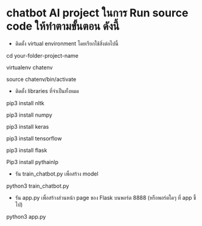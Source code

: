 # chatbot AI project ในการ Run source code  ให้ทำตามขั้นตอน ดังนี้
- ติดตั้ง virtual environment โดยเรียกใช้สิ่งต่อไปนี้

cd your-folder-project-name

virtualenv chatenv

source chatenv/bin/activate

- ติดตั้ง libraries ที่จำเป็นทั้งหมด

pip3 install nltk

pip3 install numpy

pip3 install keras

pip3 install tensorflow

pip3 install flask

Pip3 install pythainlp

- รัน  train_chatbot.py เพื่อสร้าง model

python3 train_chatbot.py

- รัน app.py เพื่อสร้างส่วนหน้า page ของ Flask บนพอร์ต 8888 (หรือพอร์ตใดๆ ที่ app ชี้ไป)

python3 app.py
